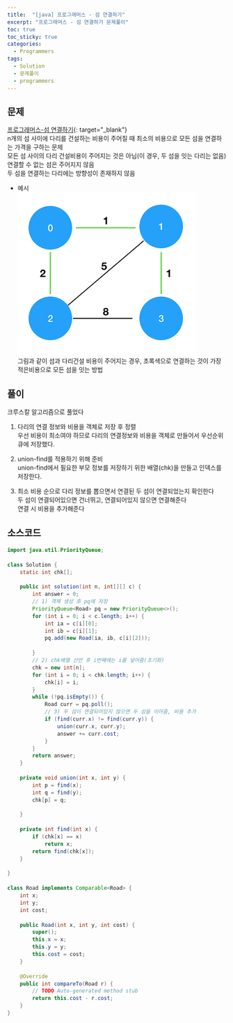 ```yaml
---
title:  "[java] 프로그래머스 - 섬 연결하기"
excerpt: "프로그래머스 - 섬 연결하기 문제풀이"
toc: true
toc_sticky: true
categories:
  - Programmers
tags:
  - Solution
  - 문제풀이
  - programmers
---
```

## 문제  
[프로그래머스-섬 연결하기](https://programmers.co.kr/learn/courses/30/lessons/42861?language=java){: target="_blank"}  
n개의 섬 사이에 다리를 건설하는 비용이 주어질 때 최소의 비용으로 모든 섬을 연결하는 가격을 구하는 문제  
모든 섬 사이의 다리 건설비용이 주어지는 것은 아님(이 경우, 두 섬을 잇는 다리는 없음)  
연결할 수 없는 섬은 주어지지 않음  
두 섬을 연결하는 다리에는 방향성이 존재하지 않음  

* 예시  
![img](/assets/images/post/200725-ex1.png)  
그림과 같이 섬과 다리건설 비용이 주어지는 경우, 초록색으로 연결하는 것이 가장 적은비용으로 모든 섬을 잇는 방법  


## 풀이  
크루스칼 알고리즘으로 풀었다  
1) 다리의 연결 정보와 비용을 객체로 저장 후 정렬  
우선 비용이 최소여야 하므로 다리의 연결정보와 비용을 객체로 만들어서 우선순위 큐에 저장했다.  


2) union-find를 적용하기 위해 준비  
union-find에서 필요한 부모 정보를 저장하기 위한 배열(chk)을 만들고 인덱스를 저장한다.  


3) 최소 비용 순으로 다리 정보를 뽑으면서 연결된 두 섬이 연결되었는지 확인한다  
두 섬이 연결되어있으면 건너뛰고, 연결되어있지 않으면 연결해준다  
연결 시 비용을 추가해준다  


## 소스코드  
```java
import java.util.PriorityQueue;

class Solution {
	static int chk[];

	public int solution(int n, int[][] c) {
		int answer = 0;
		// 1) 객체 생성 후 pq에 저장  
		PriorityQueue<Road> pq = new PriorityQueue<>();
		for (int i = 0; i < c.length; i++) {
			int ia = c[i][0];
			int ib = c[i][1];
			pq.add(new Road(ia, ib, c[i][2]));

		}
		// 2) chk배열 선언 후 i번째에는 i를 넣어줌(초기화)
		chk = new int[n];
		for (int i = 0; i < chk.length; i++) {
			chk[i] = i;
		}
		while (!pq.isEmpty()) {
			Road curr = pq.poll();
			// 3) 두 섬이 연결되어있지 않으면 두 섬을 이어줌, 비용 추가
			if (find(curr.x) != find(curr.y)) {
				union(curr.x, curr.y);
				answer += curr.cost;
			}
		}
		return answer;
	}

	private void union(int x, int y) {
		int p = find(x);
		int q = find(y);
		chk[p] = q;

	}

	private int find(int x) {
		if (chk[x] == x)
			return x;
		return find(chk[x]);
	}

}

class Road implements Comparable<Road> {
	int x;
	int y;
	int cost;

	public Road(int x, int y, int cost) {
		super();
		this.x = x;
		this.y = y;
		this.cost = cost;
	}

	@Override
	public int compareTo(Road r) {
		// TODO Auto-generated method stub
		return this.cost - r.cost;
	}
}
```